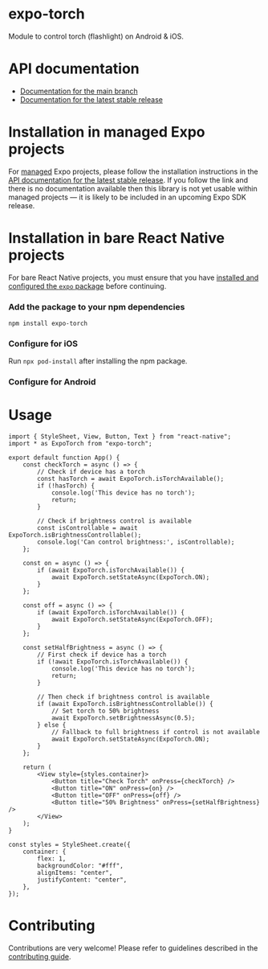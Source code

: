 # expo-torch

Module to control torch (flashlight) on Android & iOS.

# API documentation

- [Documentation for the main branch](https://github.com/expo/expo/blob/main/docs/pages/versions/unversioned/sdk/torch.md)
- [Documentation for the latest stable release](https://docs.expo.dev/versions/latest/sdk/torch/)

# Installation in managed Expo projects

For [managed](https://docs.expo.dev/archive/managed-vs-bare/) Expo projects, please follow the installation instructions in the [API documentation for the latest stable release](#api-documentation). If you follow the link and there is no documentation available then this library is not yet usable within managed projects &mdash; it is likely to be included in an upcoming Expo SDK release.

# Installation in bare React Native projects

For bare React Native projects, you must ensure that you have [installed and configured the `expo` package](https://docs.expo.dev/bare/installing-expo-modules/) before continuing.

### Add the package to your npm dependencies

```
npm install expo-torch
```

### Configure for iOS

Run `npx pod-install` after installing the npm package.

### Configure for Android

# Usage

```tsx
import { StyleSheet, View, Button, Text } from "react-native";
import * as ExpoTorch from "expo-torch";

export default function App() {
    const checkTorch = async () => {
        // Check if device has a torch
        const hasTorch = await ExpoTorch.isTorchAvailable();
        if (!hasTorch) {
            console.log('This device has no torch');
            return;
        }

        // Check if brightness control is available
        const isControllable = await ExpoTorch.isBrightnessControllable();
        console.log('Can control brightness:', isControllable);
    };

    const on = async () => {
        if (await ExpoTorch.isTorchAvailable()) {
            await ExpoTorch.setStateAsync(ExpoTorch.ON);
        }
    };

    const off = async () => {
        if (await ExpoTorch.isTorchAvailable()) {
            await ExpoTorch.setStateAsync(ExpoTorch.OFF);
        }
    };

    const setHalfBrightness = async () => {
        // First check if device has a torch
        if (!await ExpoTorch.isTorchAvailable()) {
            console.log('This device has no torch');
            return;
        }

        // Then check if brightness control is available
        if (await ExpoTorch.isBrightnessControllable()) {
            // Set torch to 50% brightness
            await ExpoTorch.setBrightnessAsync(0.5);
        } else {
            // Fallback to full brightness if control is not available
            await ExpoTorch.setStateAsync(ExpoTorch.ON);
        }
    };

    return (
        <View style={styles.container}>
            <Button title="Check Torch" onPress={checkTorch} />
            <Button title="ON" onPress={on} />
            <Button title="OFF" onPress={off} />
            <Button title="50% Brightness" onPress={setHalfBrightness} />
        </View>
    );
}

const styles = StyleSheet.create({
    container: {
        flex: 1,
        backgroundColor: "#fff",
        alignItems: "center",
        justifyContent: "center",
    },
});
```

# Contributing

Contributions are very welcome! Please refer to guidelines described in the [contributing guide]( https://github.com/expo/expo#contributing).
